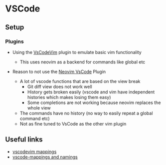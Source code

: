 # VSCode

## Setup

### Plugins

- Using the [VsCodeVim](https://github.com/VSCodeVim/Vim) plugin to emulate basic vim functionality
  - This uses neovim as a backend for commands like global etc

- Reason to not use the [Neovim VsCode](https://github.com/asvetliakov/vscode-neovim) Plugin
  - A lot of vscode functions that are based on the view break
    - Git diff view does not work well
    - History gets broken easily (vscode and vim have independent histories which makes losing them easy)
    - Some completions are not working because neovim replaces the whole view
  - The commands have no history (no way to easily repeat a global command etc)
  - Not as fine tuned to VsCode as the other vim plugin


## Useful links

- [vscodevim mappings](https://github.com/VSCodeVim/Vim/#-vscodevim-tricks)
- [vscode-mappings and namings](https://code.visualstudio.com/docs/getstarted/keybindings#_rich-languages-editing)

